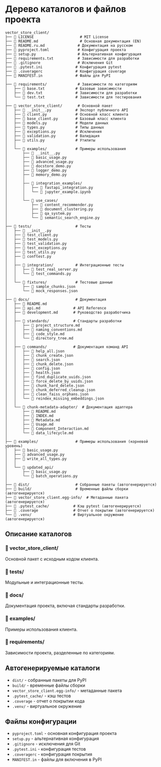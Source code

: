 # Дерево каталогов и файлов проекта

```
vector_store_client/
├── 📄 LICENSE                     # MIT License
├── 📄 README.md                   # Основная документация (EN)
├── 📄 README.ru.md               # Документация на русском
├── 📄 pyproject.toml             # Конфигурация проекта
├── 📄 setup.py                   # Альтернативная конфигурация
├── 📄 requirements.txt           # Зависимости для разработки
├── 📄 .gitignore                 # Исключения Git
├── 📄 .pytest.ini               # Конфигурация pytest
├── 📄 .coveragerc               # Конфигурация coverage
├── 📄 MANIFEST.in               # Файлы для PyPI
│
├── 📁 requirements/              # Зависимости по категориям
│   ├── 📄 base.txt              # Базовые зависимости
│   ├── 📄 dev.txt               # Зависимости для разработки
│   └── 📄 test.txt              # Зависимости для тестирования
│
├── 📁 vector_store_client/       # Основной пакет
│   ├── 📄 __init__.py           # Экспорт публичного API
│   ├── 📄 client.py             # Основной класс клиента
│   ├── 📄 base_client.py        # Базовый класс клиента
│   ├── 📄 models.py             # Модели данных
│   ├── 📄 types.py              # Типы данных
│   ├── 📄 exceptions.py         # Исключения
│   ├── 📄 validation.py         # Валидация
│   ├── 📄 utils.py              # Утилиты
│   │
│   └── 📁 examples/             # Примеры использования
│       ├── 📄 __init__.py
│       ├── 📄 basic_usage.py
│       ├── 📄 advanced_usage.py
│       ├── 📄 docstore_demo.py
│       ├── 📄 logger_demo.py
│       ├── 📄 memory_demo.py
│       │
│       ├── 📁 integration_examples/
│       │   ├── 📄 fastapi_integration.py
│       │   └── 📄 jupyter_example.ipynb
│       │
│       └── 📁 use_cases/
│           ├── 📄 content_recommender.py
│           ├── 📄 document_clustering.py
│           ├── 📄 qa_system.py
│           └── 📄 semantic_search_engine.py
│
├── 📁 tests/                    # Тесты
│   ├── 📄 __init__.py
│   ├── 📄 test_client.py
│   ├── 📄 test_models.py
│   ├── 📄 test_validation.py
│   ├── 📄 test_exceptions.py
│   ├── 📄 test_utils.py
│   ├── 📄 conftest.py
│   │
│   ├── 📁 integration/          # Интеграционные тесты
│   │   ├── 📄 test_real_server.py
│   │   └── 📄 test_commands.py
│   │
│   └── 📁 fixtures/             # Тестовые данные
│       ├── 📄 sample_chunks.json
│       └── 📄 mock_responses.json
│
├── 📁 docs/                     # Документация
│   ├── 📄 README.md
│   ├── 📄 api.md               # API Reference
│   ├── 📄 development.md       # Руководство разработчика
│   │
│   ├── 📁 standards/           # Стандарты разработки
│   │   ├── 📄 project_structure.md
│   │   ├── 📄 naming_conventions.md
│   │   ├── 📄 code_style.md
│   │   └── 📄 directory_tree.md
│   │
│   ├── 📁 commands/            # Документация команд API
│   │   ├── 📄 help_all.json
│   │   ├── 📄 chunk_create.json
│   │   ├── 📄 search.json
│   │   ├── 📄 chunk_delete.json
│   │   ├── 📄 config.json
│   │   ├── 📄 health.json
│   │   ├── 📄 find_duplicate_uuids.json
│   │   ├── 📄 force_delete_by_uuids.json
│   │   ├── 📄 chunk_hard_delete.json
│   │   ├── 📄 chunk_deferred_cleanup.json
│   │   ├── 📄 clean_faiss_orphans.json
│   │   └── 📄 reindex_missing_embeddings.json
│   │
│   └── 📁 chunk-metadata-adapter/  # Документация адаптера
│       ├── 📄 README.md
│       ├── 📄 INDEX.md
│       ├── 📄 Metadata.md
│       ├── 📄 Usage.md
│       ├── 📄 Component_Interaction.md
│       └── 📄 data_lifecycle.md
│
├── 📁 examples/                 # Примеры использования (корневой уровень)
│   ├── 📄 basic_usage.py
│   ├── 📄 advanced_usage.py
│   ├── 📄 write_all_types.py
│   │
│   └── 📁 updated_api/
│       ├── 📄 basic_usage.py
│       └── 📄 batch_operations.py
│
├── 📁 dist/                     # Собранные пакеты (автогенерируется)
├── 📁 build/                    # Временные файлы сборки (автогенерируется)
├── 📁 vector_store_client.egg-info/  # Метаданные пакета (автогенерируется)
├── 📁 .pytest_cache/           # Кэш pytest (автогенерируется)
├── 📁 .coverage                # Отчет о покрытии (автогенерируется)
└── 📁 .venv/                   # Виртуальное окружение (автогенерируется)
```

## Описание каталогов

### 📁 vector_store_client/
Основной пакет с исходным кодом клиента.

### 📁 tests/
Модульные и интеграционные тесты.

### 📁 docs/
Документация проекта, включая стандарты разработки.

### 📁 examples/
Примеры использования клиента.

### 📁 requirements/
Зависимости проекта, разделенные по категориям.

## Автогенерируемые каталоги

- `dist/` - собранные пакеты для PyPI
- `build/` - временные файлы сборки
- `vector_store_client.egg-info/` - метаданные пакета
- `.pytest_cache/` - кэш тестов
- `.coverage` - отчет о покрытии кода
- `.venv/` - виртуальное окружение

## Файлы конфигурации

- `pyproject.toml` - основная конфигурация проекта
- `setup.py` - альтернативная конфигурация
- `.gitignore` - исключения для Git
- `.pytest.ini` - конфигурация тестов
- `.coveragerc` - конфигурация покрытия
- `MANIFEST.in` - файлы для включения в PyPI 